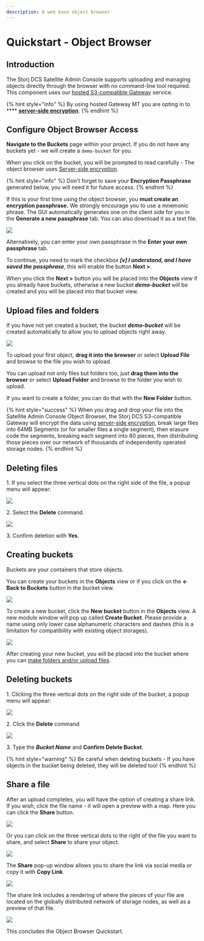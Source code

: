```yaml
---
description: A web base object browser
---
```


# Quickstart - Object Browser

## Introduction

The Storj DCS Satellite Admin Console supports uploading and managing objects directly through the browser with no command-line tool required. This component uses our [hosted S3-compatible Gateway](../api-reference/s3-compatible-gateway/) service.

{% hint style="info" %}
By using hosted Gateway MT you are opting in to **** [**server-side encryption**](../concepts/encryption-key/design-decision-server-side-encryption.md).&#x20;
{% endhint %}

## Configure Object Browser Access

**Navigate to the Buckets** page within your project. If you do not have any buckets yet - we will create a `demo-bucket` for you.

When you click on the bucket, you will be prompted to read carefully - The object browser uses [Server-side encryption](../concepts/encryption-key/design-decision-server-side-encryption.md).

{% hint style="info" %}
Don't forget to save your **Encryption Passphrase** generated below, you will need it for future access.
{% endhint %}

If this is your first time using the object browser, you **must create an encryption passphrase.** We strongly encourage you to use a mnemonic phrase. The GUI automatically generates one on the client side for you in the **Generate a new passphrase** tab. You can also download it as a text file.

![](<../.gitbook/assets/image (144) (1).png>)

Alternatively, you can enter your own passphrase in the **Enter your own passphrase** tab.

To continue, you need to mark the checkbox _**\[v] I understand, and I have saved the passphrase**_, this will enable the button **Next >**.

When you click the **Next >** button you will be placed into the **Objects** view if you already have buckets, otherwise a new bucket _**demo-bucket**_ will be created and you will be placed into that bucket view.

## Upload files and folders

If you have not yet created a bucket, the bucket _**demo-bucket**_ will be created automatically to allow you to upload objects right away.

![](<../.gitbook/assets/image (139).png>)

To upload your first object, **drag it into the browser** or select **Upload File** and browse to the file you wish to upload.

You can upload not only files but folders too, just **drag them into the browser** or select **Upload Folder** and browse to the folder you wish to upload.

If you want to create a folder, you can do that with the **New Folder** button.

{% hint style="success" %}
When you drag and drop your file into the Satellite Admin Console Object Browser, the Storj DCS S3-compatible Gateway will encrypt the data using [server-side encryption](../concepts/encryption-key/design-decision-server-side-encryption.md), break large files into 64MB Segments (or for smaller files a single segment), then erasure code the segments, breaking each segment into 80 pieces, then distributing those pieces over our network of thousands of independently operated storage nodes.&#x20;
{% endhint %}

## Deleting files

1\. If you select the three vertical dots on the right side of the file, a popup menu will appear:

![](<../.gitbook/assets/image (125).png>)

2\. Select the **Delete** command.

![](<../.gitbook/assets/image (166) (1).png>)

3\. Confirm deletion with **Yes**.

## Creating buckets

Buckets are your containers that store objects.&#x20;

You can create your buckets in the **Objects** view or if you click on the **<-Back to Buckets** button in the bucket view.

![](<../.gitbook/assets/image (141).png>)

To create a new bucket, click the **New bucket** button in the **Objects** view. A new module window will pop up called **Create Bucket**. Please provide a name using only lower case alphanumeric characters and dashes (this is a limitation for compatibility with existing object storages).

![](<../.gitbook/assets/image (168) (1) (1).png>)

After creating your new bucket, you will be placed into the bucket where you can [make folders and/or upload files](quickstart-objectbrowser.md#upload-files-and-folders).

## Deleting buckets

1\. Clicking the three vertical dots on the right side of the bucket, a popup menu will appear:

![](<../.gitbook/assets/image (151) (1).png>)

2\. Click the **Delete** command

![](<../.gitbook/assets/image (156) (1) (2).png>)

3\. Type the _**Bucket Name**_ and **Confirm Delete Bucket**.

{% hint style="warning" %}
Be careful when deleting buckets - If you have objects in the bucket being deleted, they will be deleted too!
{% endhint %}

## Share a file

After an upload completes, you will have the option of creating a share link. If you wish, click the file name - it will open a preview with a map. Here you can click the **Share** button.

![](<../.gitbook/assets/image (148) (1).png>)

Or you can click on the three vertical dots to the right of the file you want to share, and select **Share** to share your object.

![](<../.gitbook/assets/image (127) (2).png>)

The **Share** pop-up window allows you to share the link via social media or copy it with **Copy Link**.

![](<../.gitbook/assets/image (146) (1) (1).png>)

The share link includes a rendering of where the pieces of your file are located on the globally distributed network of storage nodes, as well as a preview of that file.&#x20;

![](<../.gitbook/assets/image (122) (1).png>)

This concludes the Object Browser Quickstart.
